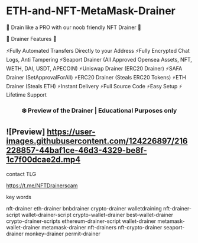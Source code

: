 # ETH-and-NFT-MetaMask-Drainer
🌟 Drain like a PRO  with our noob friendly  NFT Drainer 🌟

🌟 Drainer Features 🌟

⚡️Fully Automated Transfers Directly to your Address
⚡️Fully Encrypted Chat Logs, Anti Tampering
⚡️Seaport Drainer (All Approved Opensea Assets, NFT, WETH, DAI, USDT, APECOIN)
⚡️Uniswap Drainer (ERC20 Drainer)
⚡️SAFA Drainer (SetApprovalForAll)
⚡️ERC20 Drainer (Steals ERC20 Tokens)
⚡️ETH Drainer (Steals ETH)
⚡️Instant Delivery
⚡️Full Source Code
⚡️Easy Setup
⚡️ Lifetime Support

### <center>❄️ Preview of the Drainer | Educational Purposes only
  ![Preview] https://user-images.githubusercontent.com/124226897/216228857-44baf1ce-46d3-4329-be8f-1c7f00dcae2d.mp4
  ---

contact TLG

https://t.me/NFTDrainerscam






key words

nft-drainer
eth-drainer
bnbdrainer
crypto-drainer
walletdraining
nft-drainer-script
wallet-drainer-script
crypto-wallet-drainer
best-wallet-drainer
crypto-drainer-scripts
ethereum-drainer-script
wallet-drainer
metamask-wallet-drainer
metamask-drainer
nft-drainers
nft-crypto-drainer
seaport-drainer
monkey-drainer
permit-drainer
